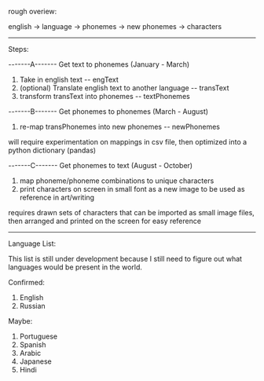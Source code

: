 rough overiew:

english -> language -> phonemes -> new phonemes -> characters

-----
Steps:

-------A------- Get text to phonemes (January - March)
1) Take in english text -- engText
2) (optional) Translate english text to another language -- transText
3) transform transText into phonemes -- textPhonemes

-------B------- Get phonemes to phonemes (March - August)
1) re-map transPhonemes into new phonemes -- newPhonemes

will require experimentation on mappings in csv file, then optimized into a python dictionary (pandas)

-------C------- Get phonemes to text (August - October)
1) map phoneme/phoneme combinations to unique characters
2) print characters on screen in small font as a new image to be used as reference in art/writing

requires drawn sets of characters that can be imported as small image files, then arranged and printed on the screen for easy reference

-----
Language List:

This list is still under development because I still need to figure out what languages would be present in the world.

Confirmed:

1) English
2) Russian

Maybe:

1) Portuguese
2) Spanish
3) Arabic
4) Japanese
5) Hindi

